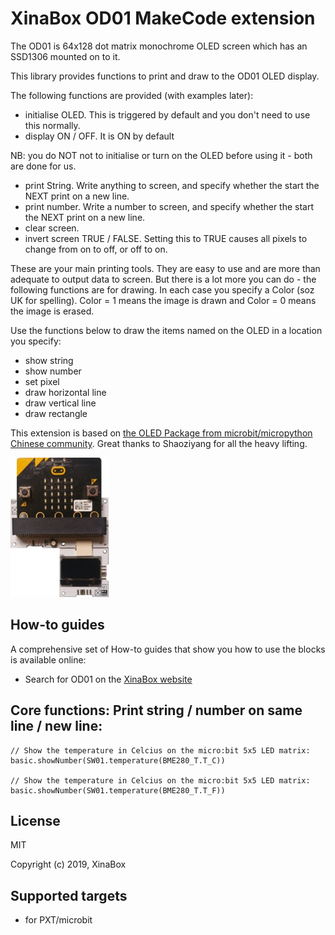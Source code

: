 # XinaBox OD01 MakeCode extension

The OD01 is 64x128 dot matrix monochrome OLED screen which has an SSD1306 mounted on to it. 

This library provides functions to print and draw to the OD01 OLED display. 

The following functions are provided (with examples later):
* initialise OLED. This is triggered by default and you don't need to use this normally.
* display ON / OFF.  It is ON by default

NB: you do NOT not to initialise or turn on the OLED before using it - both are done for us.
* print String. Write anything to screen, and specify whether the start the NEXT print on a new line.
* print number. Write a number to screen, and specify whether the start the NEXT print on a new line.
* clear screen. 
* invert screen TRUE / FALSE. Setting this to TRUE causes all pixels to change from on to off, or off to on.

These are your main printing tools. They are easy to use and are more than adequate to output data to screen.
But there is a lot more you can do - the following functions are for drawing. In each case you specify a Color (soz UK for spelling). Color = 1 means the image is drawn and Color = 0 means the image is erased. 

Use the functions below to draw the items named on the OLED in a location you specify:
* show string
* show number
* set pixel
* draw horizontal line
* draw vertical line
* draw rectangle

This extension is based on [the OLED Package from microbit/micropython Chinese community](https://github.com/makecode-extensions/OLED12864_I2C). Great thanks to Shaoziyang for all the heavy lifting.
  
![](od01.jpg)

## How-to guides

A comprehensive set of How-to guides that show you how to use the blocks is available online:
* Search for OD01 on the [XinaBox website](https://xinabox.cc/)


## Core functions: Print string / number on same line / new line:

```blocks
// Show the temperature in Celcius on the micro:bit 5x5 LED matrix:
basic.showNumber(SW01.temperature(BME280_T.T_C))

// Show the temperature in Celcius on the micro:bit 5x5 LED matrix:
basic.showNumber(SW01.temperature(BME280_T.T_F))

```

## License

MIT

Copyright (c) 2019, XinaBox  

## Supported targets

* for PXT/microbit

